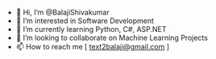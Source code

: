 - 👋 Hi, I’m @BalajiShivakumar
- 👀 I’m interested in Software Development
- 🌱 I’m currently learning Python, C#, ASP.NET
- 💞️ I’m looking to collaborate on Machine Learning Projects 
- 📫 How to reach me [ text2balaji@gmail.com ]

<!---
BalajiShivakumar/BalajiShivakumar is a ✨ special ✨ repository because its `README.md` (this file) appears on your GitHub profile.
You can click the Preview link to take a look at your changes.
--->
